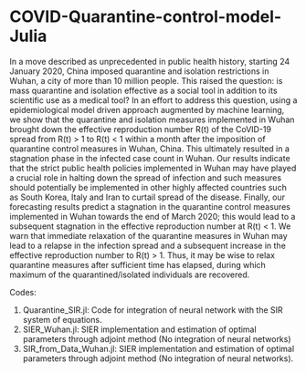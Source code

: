 # COVID-Quarantine-control-model-Julia

In a move described as unprecedented in public health history, starting 24 January
2020, China imposed quarantine and isolation restrictions in Wuhan, a city of more than
10 million people. This raised the question: is mass quarantine and isolation effective as
a social tool in addition to its scientific use as a medical tool? In an effort to address
this question, using a epidemiological model driven approach augmented by machine
learning, we show that the quarantine and isolation measures implemented in Wuhan
brought down the effective reproduction number R(t) of the CoVID-19 spread from
R(t) > 1 to R(t) < 1 within a month after the imposition of quarantine control measures
in Wuhan, China. This ultimately resulted in a stagnation phase in the infected case
count in Wuhan. Our results indicate that the strict public health policies implemented
in Wuhan may have played a crucial role in halting down the spread of infection and
such measures should potentially be implemented in other highly affected countries such
as South Korea, Italy and Iran to curtail spread of the disease. Finally, our forecasting
results predict a stagnation in the quarantine control measures implemented in Wuhan
towards the end of March 2020; this would lead to a subsequent stagnation in the effective
reproduction number at R(t) < 1. We warn that immediate relaxation of the quarantine
measures in Wuhan may lead to a relapse in the infection spread and a subsequent
increase in the effective reproduction number to R(t) > 1. Thus, it may be wise to relax
quarantine measures after sufficient time has elapsed, during which maximum of the
quarantined/isolated individuals are recovered.

Codes:


1. Quarantine_SIR.jl: Code for integration of neural network with the SIR system of equations. 
2. SIER_Wuhan.jl: SIER implementation and estimation of optimal parameters through adjoint method (No integration of neural networks)
2. SIR_from_Data_Wuhan.jl: SIER implementation and estimation of optimal parameters through adjoint method (No integration of neural networks). 
